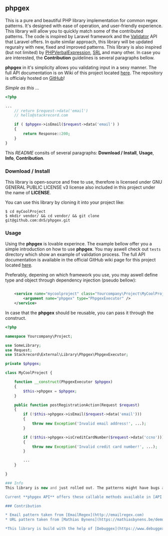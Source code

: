 ## phpgex
This is a pure and beautiful PHP library implementation for common regex patterns. It's designed with ease of operation, and user-friendly experience. This library will allow you to quickly match some of the contributed patterns. The code is inspired by Laravel framework and the [Validator](https://laravel.com/docs/5.3/validation) API that Laravel offers. In quite similar approach, this library will be updated reguralry with new, fixed and improved patterns. This library is also inspired (but not limited) by [PHPVerbalExpression](https://github.com/VerbalExpressions/PHPVerbalExpressions), [SRL](https://github.com/SimpleRegex/SRL-PHP) and many other. In case you are interested, the **Contribution** guidelines is several paragraphs bellow.
  
**phpgex** in it's simplicity allows you validating input in a sexy manner. The full API documentation is on Wiki of this project located [here](https://github.com/dn5/phpgex/wiki/API-documentation). The repository is officialy hosted on [GitHub](https://github.com/dn5/phpgex)!

*Simple as this ...*
```php
<?php

...
	// return $request->data('email')
	// hello@stackrecord.com

	if ( $phpgex->isEmail($request->data('email') )
	{
		return Response::200;
	}
}
```

This *README* consits of several paragraphs: **Download / Install**, **Usage**, **Info**, **Contribution**.
  
### Download / Install
This library is open-source and free to use, therefore is licensed under GNU GENERAL PUBLIC LICENSE v3 license also included in this project under the name of **LICENSE**.  

You can use this library by cloning it into your project like:

```
$ cd myCoolProject
$ mkdir vendor/ && cd vendor/ && git clone git@github.com:dn5/phpgex.git
```

### Usage

Using the **phpgex** is lovable experince. The example bellow offer you a simple introduction on how to use **phpgex**. You may aswell check out `tests` directory which show an example of validation process. The full API documentation is available in the official GitHub wiki page for this project located [here](https://github.com/dn5/phpgex/wiki/API-documentation).

Preferably, depening on which framework you use, you may aswell define type and object through dependency injection (pseudo bellow):

```xml

	<service name="mycoolproject" class="Yourcompany\Project\MyCoolProject">
		<argument name="phpgex" type="PhpgexExecutor" />
	</service>
```

In case that the **phpgex** should be reusable, you can pass it through the construct.
```php
<?php

namespace Yourcompany\Project;

use SomeLibrary;
use Request;
use Stackrecord\External\Library\Phpgex\PhpgexExecutor;

private $phpgex;

class MyCoolProject {

	function __construct(PhpgexExecutor $phpgex)
	{
		$this->phpgex = $phpgex;
	}

	public function postRegistrationAction(Request $request)
	{
		if (!$this->phpgex->isEmail($request->data('email')))
		{
			throw new Exception('Invalid email address!', ...);
		}

		if (!$this->phpgex->isCreditCardNumber($request->data('ccno')))
		{
			throw new Exception('Invalid credit card number!', ...);
		}

		...
	}

}

### Info
This library is new and just rolled out. The patterns might have bugs and affect your product or software arhitecture. I'm not responsible for any action that have been made while using this library. If you are interested in joining the project, please follow contribution guide.

Current **phpgex API** offers these callable methods available in [API documentation](https://github.com/dn5/phpgex/wiki/API-documentation).

### Contribution

* Email pattern taken from [EmailRegex](http://emailregex.com)
* URL pattern taken from [Mathias Bynens](https://mathiasbynens.be/demo/url-regex)

*This library is build with the help of [Debuggex](https://www.debuggex.com).*
